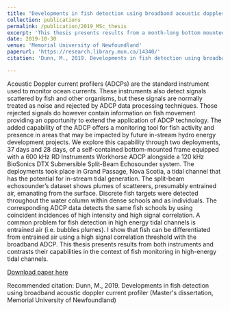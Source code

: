 ```yaml
---
title: "Developments in fish detection using broadband acoustic doppler current profiler - M.Sc. Thesis"
collection: publications
permalink: /publication/2019_MSc_thesis
excerpt: 'This thesis presents results from a month-long bottom mounted deployement of a 600 kHz RD Instruments Workhorse ADCP alongside a 120 kHz BioSonics DTX Submersible Split-Beam Echosounder system and contrasts their capabilities in the context of fish monitoring in high-energy tidal channels.'
date: 2019-10-30
venue: 'Memorial University of Newfoundland'
paperurl: 'https://research.library.mun.ca/14340/'
citation: 'Dunn, M., 2019. Developments in fish detection using broadband acoustic doppler current profiler (Master's dissertation, Memorial University of Newfoundland).'

---
```

Acoustic Doppler current profilers (ADCPs) are the standard instrument used to monitor ocean currents. These instruments also detect signals scattered by fish and other organisms, but these signals are normally treated as noise and rejected by ADCP data processing techniques. Those rejected signals do however contain information on fish movement providing an opportunity to extend the application of ADCP technology. The added capability of the ADCP offers a monitoring tool for fish activity and presence in areas that may be impacted by future in-stream hydro energy development projects. We explore this capability through two deployments, 37 days and 28 days, of a self-contained bottom-mounted frame equipped with a 600 kHz RD Instruments Workhorse ADCP alongside a 120 kHz BioSonics DTX Submersible Split-Beam Echosounder system. The deployments took place in Grand Passage, Nova Scotia, a tidal channel that has the potential for in-stream tidal generation. The split-beam echosounder’s dataset shows plumes of scatterers, presumably entrained air, emanating from the surface. Discrete fish targets were detected throughout the water column within dense schools and as individuals. The corresponding ADCP data detects the same fish schools by using coincident incidences of high intensity and high signal correlation. A common problem for fish detection in high energy tidal channels is entrained air (i.e. bubbles plumes). I show that fish can be differentiated from entrained air using a high signal correlation threshold with the broadband ADCP. This thesis presents results from both instruments and contrasts their capabilities in the context of fish monitoring in high-energy tidal channels.

[Download paper here](https://research.library.mun.ca/14340/1/thesis.pdf)

Recommended citation: Dunn, M., 2019. Developments in fish detection using broadband acoustic doppler current profiler (Master's dissertation, Memorial University of Newfoundland)